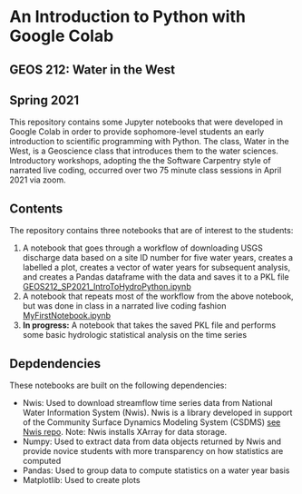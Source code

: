 # An Introduction to Python with Google Colab
## GEOS 212: Water in the West
## Spring 2021

This repository contains some Jupyter notebooks that were developed in Google Colab in order to provide sophomore-level students an early introduction to scientific programming with Python. The class, Water in the West, is a Geoscience class that introduces them to the water sciences. Introductory workshops, adopting the the Software Carpentry style of narrated live coding, occurred over two 75 minute class sessions in April 2021 via zoom. 

## Contents
The repository contains three notebooks that are of interest to the students:

1. A notebook that goes through a workflow of downloading USGS discharge data based on a site ID number for five water years, creates a labelled a plot, creates a vector of water years for subsequent analysis, and creates a Pandas dataframe with the data and saves it to a PKL file [GEOS212_SP2021_IntroToHydroPython.ipynb](./GEOS212_SP2021_IntroToHydroPython.ipynb)
2. A notebook that repeats most of the workflow from the above notebook, but was done in class in a narrated live coding fashion [MyFirstNotebook.ipynb](./MyFirstNotebook.ipynb)
3. __In progress:__ A notebook that takes the saved PKL file and performs some basic hydrologic statistical analysis on the time series

## Depdendencies
These notebooks are built on the following dependencies:

* Nwis: Used to download streamflow time series data from National Water Information System (Nwis). Nwis is a library developed in support of the Community Surface Dynamics Modeling System (CSDMS) [see Nwis repo](https://github.com/gantian127/nwis). Note: Nwis installs XArray for data storage.
* Numpy: Used to extract data from data objects returned by Nwis and provide novice students with more transparency on how statistics are computed
* Pandas: Used to group data to compute statistics on a water year basis
* Matplotlib: Used to create plots
